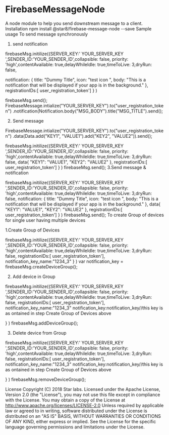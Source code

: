 # FirebaseMessageNode

A node module to help you send downstream message to a client.
Installation
 npm install @star8/firebase-message-node  --save
Sample usage
To send message synchronously
1.	send notification

firebaseMsg.initilize({SERVER_KEY:' YOUR_SERVER_KEY ',SENDER_ID:'YOUR_SENDER_ID',collapsible: false,
priority: 'high',contentAvailable: true,delayWhileIdle: true,timeToLive: 3,dryRun: false,

notification: {
	title: "Dummy Title",
	icon: "test icon ",
	body: "This is a notification that will be displayed if your app is in the background."
},
registrationIDs:[ user_registration_token']
}
)


firebaseMsg.send();
FirebaseMessage.intialize("YOUR_SERVER_KEY").to("user_registration_token")
.notification(Notification.body("MSG_BODY").title("MSG_TITLE").send();

2.	Send message

FirebaseMessage.intialize("YOUR_SERVER_KEY").to("user_registration_token")
.data(Data.add("KEY1", "VALUE1").add("KEY2", "VALUE2")).send();


firebaseMsg.initilize({SERVER_KEY:' YOUR_SERVER_KEY ',SENDER_ID:'YOUR_SENDER_ID',collapsible: false,
priority: 'high',contentAvailable: true,delayWhileIdle: true,timeToLive: 3,dryRun: false,
data{
"KEY1": "VALUE1",
"KEY2": "VALUE2"
},
registrationIDs:[ user_registration_token']
}
)
firebaseMsg.send();
3.Send message & notification

firebaseMsg.initilize({SERVER_KEY:' YOUR_SERVER_KEY ',SENDER_ID:'YOUR_SENDER_ID',collapsible: false,
priority: 'high',contentAvailable: true,delayWhileIdle: true,timeToLive: 3,dryRun: false,
notification: {
	title: "Dummy Title",
	icon: "test icon ",
	body: "This is a notification that will be displayed if your app is in the background."
},
data{
"KEY1": "VALUE1",
"KEY2": "VALUE2"
},
registrationIDs:[ user_registration_token']
}
)
firebaseMsg.send();
To create Group of devices for single user having multiple devices

1.Create Group of Devices


firebaseMsg.initilize({SERVER_KEY:' YOUR_SERVER_KEY ',SENDER_ID:'YOUR_SENDER_ID',collapsible: false,
priority: 'high',contentAvailable: true,delayWhileIdle: true,timeToLive: 3,dryRun: false,
registrationIDs:[ user_registration_token'],
notification_key_name:"1234_3"
}
)
var notification_key = firebaseMsg.createDeviceGroup();

2. Add device in Group

firebaseMsg.initilize({SERVER_KEY:' YOUR_SERVER_KEY ',SENDER_ID:'YOUR_SENDER_ID',collapsible: false,
priority: 'high',contentAvailable: true,delayWhileIdle: true,timeToLive: 3,dryRun: false,
registrationIDs:[ user_registration_token'],
notification_key_name:"1234_3"
notification_key:notification_key//this key is  as ontained in step Create Group of Devices above 

}
)
firebaseMsg.addDeviceGroup();

3. Delete device from Group

firebaseMsg.initilize({SERVER_KEY:' YOUR_SERVER_KEY ',SENDER_ID:'YOUR_SENDER_ID',collapsible: false,
priority: 'high',contentAvailable: true,delayWhileIdle: true,timeToLive: 3,dryRun: false,
registrationIDs:[ user_registration_token'],
notification_key_name:"1234_3"
notification_key:notification_key//this key is  as ontained in step Create Group of Devices above 

}
)
firebaseMsg.removeDeviceGroup();

License
Copyright (C) 2018 Star labs.
Licensed under the Apache License, Version 2.0 (the "License"), you may not use this file except in compliance with the License. You may obtain a copy of the License at
   http://www.apache.org/licenses/LICENSE-2.0
Unless required by applicable law or agreed to in writing, software distributed under the License is distributed on an "AS IS" BASIS, WITHOUT WARRANTIES OR CONDITIONS OF ANY KIND, either express or implied. See the License for the specific language governing permissions and limitations under the License.



